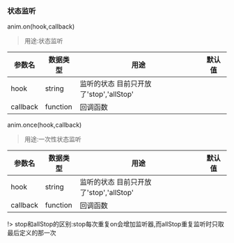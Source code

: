 ### 状态监听

anim.on(hook,callback)

> 用途:状态监听

| 参数名   | 数据类型 | 用途                                    | 默认值 |
| -------- | -------- | --------------------------------------- | ------ |
| hook     | string   | 监听的状态 目前只开放了'stop','allStop' |        |
| callback | function | 回调函数                                |        |

anim.once(hook,callback)

> 用途:一次性状态监听

| 参数名   | 数据类型 | 用途                                    | 默认值 |
| -------- | -------- | --------------------------------------- | ------ |
| hook     | string   | 监听的状态 目前只开放了'stop','allStop' |        |
| callback | function | 回调函数                                |        |

!>  stop和allStop的区别:stop每次重复on会增加监听器,而allStop重复监听时只取最后定义的那一次
